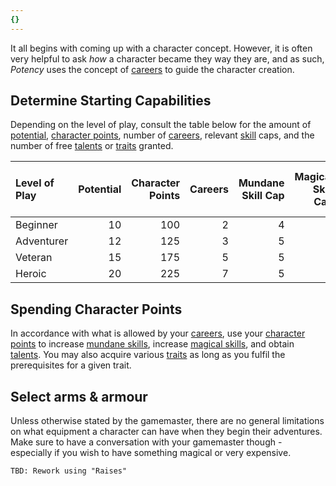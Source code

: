 ```yaml
---
{}
---
```

   
It all begins with coming up with a character concept. However, it is often very helpful to ask _how_ a character became they way they are, and as such, _Potency_ uses the concept of [careers](../Character%20Options/Careers.md) to guide the character creation.   
   
## Determine Starting Capabilities   
Depending on the level of play, consult the table below for the amount of [potential](../Rolling%20Dice/Potential.md), [character points](../Character%20Options/Character%20Points.md), number of [careers](../Character%20Options/Careers.md), relevant [skill](../Skills/Skills.md) caps, and the number of free [talents](../Character%20Options/Talents.md) or [traits](../Character%20Options/Traits.md) granted.   
   
| Level of Play | Potential | Character Points | Careers | Mundane Skill Cap | Magical Skill Cap | Free Talents or Traits |   
|:------------- | ---------:| ----------------:| -------:| -----------------:| -----------------:| ----------------------:|   
| Beginner      |        10 |              100 |       2 |                 4 |                 3 |                      2 |   
| Adventurer    |        12 |              125 |       3 |                 5 |                 4 |                      3 |   
| Veteran       |        15 |              175 |       5 |                 5 |                 5 |                      5 |   
| Heroic        |        20 |              225 |       7 |                 5 |                 5 |                      7 |   
   
## Spending Character Points   
In accordance with what is allowed by your [careers](../Character%20Options/Careers.md), use your [character points](../Character%20Options/Character%20Points.md) to increase [mundane skills](../Skills/Skills.md), increase [magical skills](../Magic/Aspects%20of%20Magic.md), and obtain [talents](../Character%20Options/Talents.md). You may also acquire various [traits](../Character%20Options/Traits.md) as long as you fulfil the prerequisites for a given trait.   
   
## Select arms & armour   
Unless otherwise stated by the gamemaster, there are no general limitations on what equipment a character can have when they begin their adventures. Make sure to have a conversation with your gamemaster though - especially if you wish to have something magical or very expensive.   
   
```
TBD: Rework using "Raises"
```
